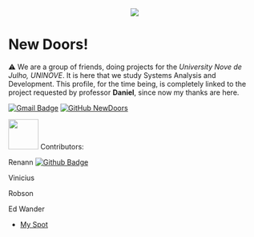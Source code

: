  <div style="text-align:center"><img src ="https://newdoors1.weebly.com/uploads/1/2/4/2/124210107/whatsapp-image-2021-03-03-at-14-40-17-removebg-preview_orig.png" /></div>

# New Doors!

⚠️ We are a group of friends, doing projects for the *University Nove de Julho, UNINOVE*. It is here that we study Systems Analysis and Development. This profile, for the time being, is completely linked to the project requested by professor **Daniel**, since now my thanks are here.

[![Gmail Badge](https://img.shields.io/badge/newwdoorss1@gmail.com-3f4961?style=flat-square&labelColor=3f4961&logo=Gmail&logoColor=white&link=mailto:newwdoorss1@gmail.com)](mailto:newwdoorss1@gmail.com) [![GitHub NewDoors](https://img.shields.io/github/followers/NewDoors1?label=follow&style=social)](https://github.com/NewDoors1) 

<!-- colocar o github de todo mundo depois e os emails-->
<img src="https://media.giphy.com/media/LnQjpWaON8nhr21vNW/giphy.gif" width="60">
Contributors:

Renann [![Github Badge](https://img.shields.io/badge/-Github-000?style=flat-square&logo=Github&logoColor=white&link=https://github.com/Renann1)](https://github.com/Renann1)

Vinicius

Robson

Ed Wander


* [My Spot](https://github.com/users/NewDoors1/projects/1)
<!--

